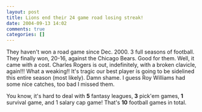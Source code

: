 ```yaml
---
layout: post
title: Lions end their 24 game road losing streak!
date: 2004-09-13 14:02
comments: true
categories: []
---
```

They haven't won a road game since Dec. 2000. 3 full seasons of football. They finally won, 20-16, against the Chicago Bears. Good for them. Well, it came with a cost. Charles Rogers is out, indefinitely, with a broken clavicle, again!!! What a weaking!! It's tragic our best player is going to be sidelined this entire season (most likely). Damn shame. I guess Roy Williams had some nice catches, too bad I missed them.

You know, it's hard to deal with <b>5</b> fantasy leagues, <b>3</b> pick'em games, <b>1</b> survival game, and 1 salary cap game! That's <b>10</b> football games in total.
